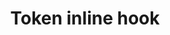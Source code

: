 ---
title: Token inline hook
excerpt: Learn how to easily implement a token inline hook
layout: Guides
sections:
 - main
---